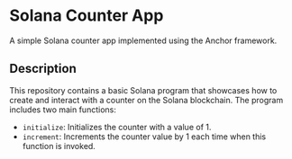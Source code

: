 # Solana Counter App

A simple Solana counter app implemented using the Anchor framework.

## Description

This repository contains a basic Solana program that showcases how to create and interact with a counter on the Solana blockchain. The program includes two main functions:

- `initialize`: Initializes the counter with a value of 1.
- `increment`: Increments the counter value by 1 each time when this function is invoked.

